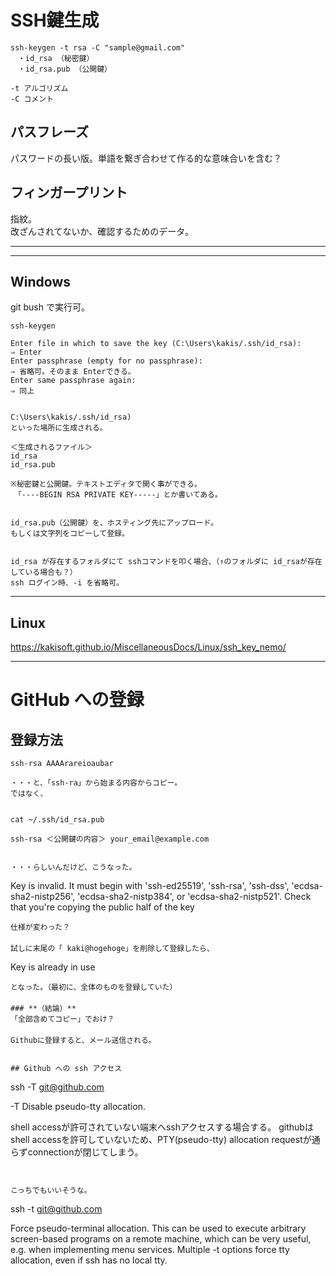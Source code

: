 # SSH鍵生成
```
ssh-keygen -t rsa -C "sample@gmail.com"
　・id_rsa （秘密鍵）
　・id_rsa.pub （公開鍵）

-t アルゴリズム
-C コメント
```

## パスフレーズ
パスワードの長い版。単語を繋ぎ合わせて作る的な意味合いを含む？


## フィンガープリント
指紋。  
改ざんされてないか、確認するためのデータ。

______________________________________________________________________
______________________________________________________________________

## Windows
git bush で実行可。
```
ssh-keygen

Enter file in which to save the key (C:\Users\kakis/.ssh/id_rsa):
⇒ Enter
Enter passphrase (empty for no passphrase):
⇒ 省略可。そのまま Enterできる。
Enter same passphrase again:
⇒ 同上


C:\Users\kakis/.ssh/id_rsa)
といった場所に生成される。

＜生成されるファイル＞
id_rsa
id_rsa.pub

※秘密鍵と公開鍵。テキストエディタで開く事ができる。
　「----BEGIN RSA PRIVATE KEY-----」とか書いてある。


id_rsa.pub（公開鍵）を、ホスティング先にアップロード。
もしくは文字列をコピーして登録。


id_rsa が存在するフォルダにて sshコマンドを叩く場合、（↑のフォルダに id_rsaが存在している場合も？）
ssh ログイン時、-i を省略可。

```

______________________________________________________________________


## Linux
https://kakisoft.github.io/MiscellaneousDocs/Linux/ssh_key_nemo/



______________________________________________________________________

# GitHub への登録

## 登録方法
```
ssh-rsa AAAArareioaubar

・・・と、「ssh-ra」から始まる内容からコピー。
ではなく、


cat ~/.ssh/id_rsa.pub

ssh-rsa ＜公開鍵の内容＞ your_email@example.com


・・・らしいんだけど、こうなった。
```
Key is invalid. It must begin with 'ssh-ed25519', 'ssh-rsa', 'ssh-dss', 'ecdsa-sha2-nistp256', 'ecdsa-sha2-nistp384', or 'ecdsa-sha2-nistp521'. Check that you're copying the public half of the key
```
仕様が変わった？  
　  
試しに末尾の「 kaki@hogehoge」を削除して登録したら、  
```
Key is already in use
```
となった。（最初に、全体のものを登録していた）  
　  
### **（結論）**    
「全部含めてコピー」でおけ？   
　  
Githubに登録すると、メール送信される。  


## Github への ssh アクセス
```
ssh -T git@github.com


-T      Disable pseudo-tty allocation.


shell accessが許可されていない端末へsshアクセスする場合する。
githubはshell accessを許可していないため、PTY(pseudo-tty) allocation requestが通らずconnectionが閉じてしまう。

```


こっちでもいいそうな。
```
ssh -t git@github.com

Force pseudo-terminal allocation.  This can be used to execute arbitrary screen-based programs on a remote machine, which can be very useful, e.g. when implementing
menu services.  Multiple -t options force tty allocation, even if ssh has no local tty.
```

